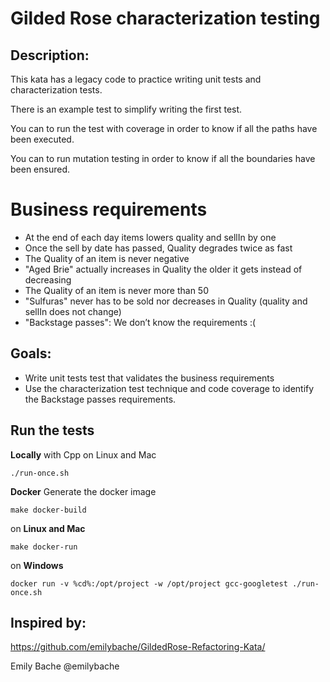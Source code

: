 # Gilded Rose characterization testing

## Description:
This kata has a legacy code to practice writing unit tests and characterization tests.

There is an example test to simplify writing the first test.

You can to run the test with coverage in order to know if all the paths have been executed.

You can to run mutation testing in order to know if all the boundaries have been ensured.

# Business requirements
- At the end of each day items lowers quality and sellIn by one
- Once the sell by date has passed, Quality degrades twice as fast
- The Quality of an item is never negative
- "Aged Brie" actually increases in Quality the older it gets instead of decreasing
- The Quality of an item is never more than 50
- "Sulfuras" never has to be sold nor decreases in Quality (quality and sellIn does not change)
- "Backstage passes": We don’t know the requirements :(


## Goals:
- Write unit tests test that validates the business requirements
- Use the characterization test technique and code coverage to identify the Backstage passes requirements.

## Run the tests

**Locally** with Cpp on Linux and Mac

    ./run-once.sh

**Docker**
Generate the docker image

    make docker-build

on **Linux and Mac**

    make docker-run

on **Windows**

    docker run -v %cd%:/opt/project -w /opt/project gcc-googletest ./run-once.sh
    
## Inspired by:
https://github.com/emilybache/GildedRose-Refactoring-Kata/

Emily Bache @emilybache